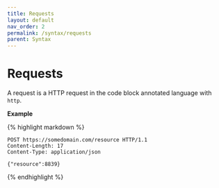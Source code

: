 ```yaml
---
title: Requests
layout: default
nav_order: 2
permalink: /syntax/requests
parent: Syntax
---
```


# Requests

A request is a HTTP request in the code block annotated language with `http`.

**Example**

{% highlight markdown %}
```http
POST https://somedomain.com/resource HTTP/1.1
Content-Length: 17
Content-Type: application/json

{"resource":8839}
```
{% endhighlight %}